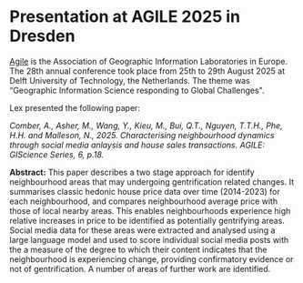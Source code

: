# Presentation at AGILE 2025 in Dresden

[Agile](https://agile-gi.eu/) is the Association of Geographic Information Laboratories in Europe. The 28th annual conference took place from 25th to 29th August 2025 at Delft University of Technology, the Netherlands. The theme was “Geographic Information Science responding to Global Challenges".

Lex presented the following paper:

_Comber, A., Asher, M., Wang, Y., Kieu, M., Bui, Q.T., Nguyen, T.T.H., Phe, H.H. and Malleson, N., 2025. Characterising neighbourhood dynamics through social media anlaysis and house sales transactions. AGILE: GIScience Series, 6, p.18._

**Abstract:** This paper describes a two stage approach for identify neighbourhood areas that may undergoing gentrification related changes. It summarises classic hedonic house price data over time (2014-2023) for each
neighbourhood, and compares neighbourhood average price with those of local nearby areas. This enables
neighbourhoods experience high relative increases in price to be identified as potentially gentrifying areas.
Social media data for these areas were extracted and analysed using a large language model and used to
score individual social media posts with the a measure of the degree to which their content indicates that the
neighbourhood is experiencing change, providing confirmatory evidence or not of gentrification. A number
of areas of further work are identified.

